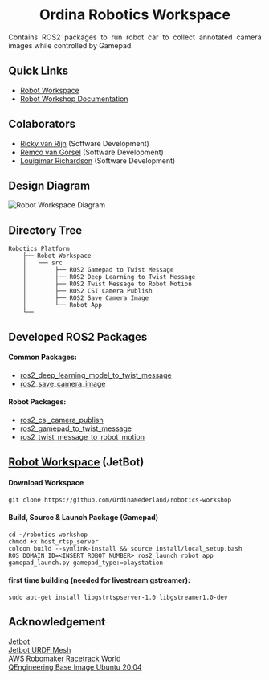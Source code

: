 
<p align="center">
  <h1 align="center">Ordina Robotics Workspace</h1>
</p>

<p align="justify">
Contains ROS2 packages to run robot car to collect annotated camera images while controlled by Gamepad.
</p>


## Quick Links
* [Robot Workspace](https://github.com/OrdinaNederland/robotics-workshop/tree/main/src)
* [Robot Workshop Documentation](https://github.com/OrdinaNederland/robotics-docs/wiki)


## Colaborators
* [Ricky van Rijn](https://www.linkedin.com/in/rickyvanrijn) (Software Development)<br/>
* [Remco van Gorsel](https://www.linkedin.com/in/remco-van-gorsel) (Software Development)<br/>
* [Louigimar Richardson](https://nl.linkedin.com/in/louigimar-richardson-04265a106) (Software Development)

## Design Diagram
<img src="https://github.com/OrdinaNederland/robotics-workshop/blob/main/Robot%20Workspace.png" alt="Robot Workspace Diagram" class="inline"/><br/>

## Directory Tree
```
Robotics Platform
    ├── Robot Workspace
    │   └── src
    │        ├── ROS2 Gamepad to Twist Message
    │        ├── ROS2 Deep Learning to Twist Message
    │        ├── ROS2 Twist Message to Robot Motion
    │        ├── ROS2 CSI Camera Publish
    │        ├── ROS2 Save Camera Image
    │        └── Robot App
    └──
```

## Developed ROS2 Packages
#### Common Packages:<br/>
* [ros2_deep_learning_model_to_twist_message](https://github.com/OrdinaNederland/robotics-workshop/tree/main/src/ros2_deep_learning_to_twist_message)<br/>
* [ros2_save_camera_image](https://github.com/OrdinaNederland/robotics-workshop/tree/main/src/ros2_save_camera_image)<br/>

#### Robot Packages:<br/>
* [ros2_csi_camera_publish](https://github.com/OrdinaNederland/robotics-workshop/tree/main/src/ros2_csi_camera_publish)<br/>
* [ros2_gamepad_to_twist_message](https://github.com/OrdinaNederland/robotics-workshop/tree/main/src/ros2_gamepad_to_twist_message)<br/>
* [ros2_twist_message_to_robot_motion](https://github.com/OrdinaNederland/robotics-workshop/tree/main/src/ros2_twist_message_to_robot_motion)<br/>

## [Robot Workspace](https://github.com/OrdinaNederland/robotics-workshop/tree/main/src) (JetBot)
#### Download Workspace
```
git clone https://github.com/OrdinaNederland/robotics-workshop
```

#### Build, Source & Launch Package (Gamepad)
```
cd ~/robotics-workshop
chmod +x host_rtsp_server
colcon build --symlink-install && source install/local_setup.bash
ROS_DOMAIN_ID=<INSERT ROBOT NUMBER> ros2 launch robot_app gamepad_launch.py gamepad_type:=playstation
```

#### first time building (needed for livestream gstreamer):
```
sudo apt-get install libgstrtspserver-1.0 libgstreamer1.0-dev
```

## Acknowledgement
[Jetbot](https://jetbot.org/master/)<br/>
[Jetbot URDF Mesh](https://github.com/aws-samples/aws-robomaker-jetbot-ros)<br/>
[AWS Robomaker Racetrack World](https://github.com/aws-robotics/aws-robomaker-racetrack-world)<br/>
[QEngineering Base Image Ubuntu 20.04](https://github.com/Qengineering/Jetson-Nano-Ubuntu-20-image)<br/>
